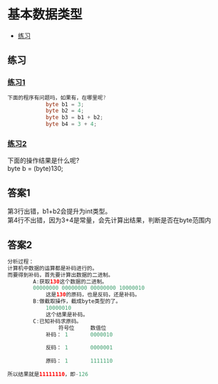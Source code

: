# 基本数据类型
  - [练习](#练习)
  
  
  


## 练习
### [练习1](#答案1)
```java
下面的程序有问题吗，如果有，在哪里呢?
			byte b1 = 3;
			byte b2 = 4;
			byte b3 = b1 + b2;
			byte b4 = 3 + 4;
 ```
 
### [练习2](#答案2)
下面的操作结果是什么呢?  
byte b = (byte)130;
 
 
## 答案1
第3行出错，b1+b2会提升为int类型。  
第4行不出错，因为3+4是常量，会先计算出结果，判断是否在byte范围内


## 答案2
```java
分析过程：
计算机中数据的运算都是补码进行的。
而要得到补码，首先要计算出数据的二进制。
		A:获取130这个数据的二进制。
		00000000 00000000 00000000 10000010
			这是130的原码，也是反码，还是补码。
		B:做截取操作，截成byte类型的了。
			10000010 
			这个结果是补码。
		C:已知补码求原码。
				符号位		数值位
			补码：	1		0000010
			
			反码：	1		0000001
			
			原码：	1		1111110
			
所以结果就是11111110，即-126
```
